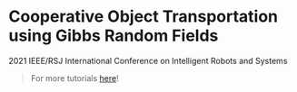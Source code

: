 # Cooperative Object Transportation using Gibbs Random Fields
2021 IEEE/RSJ International Conference on Intelligent Robots and Systems

> For more tutorials [here](https://rezeck.github.io/grf_transport)!

